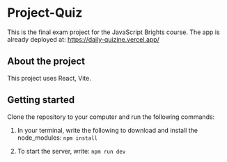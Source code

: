 # Project-Quiz
 This is the final exam project for the JavaScript Brights course.
 The app is already deployed at:
 https://daily-quizine.vercel.app/
 
 ## About the project
 This project uses React, Vite.
 
 ## Getting started
 Clone the repository to your computer and run the following commands:
 
1. In your terminal, write the following to download and install the node_modules:
<code>npm install</code>

2. To start the server, write:
<code>npm run dev</code>

